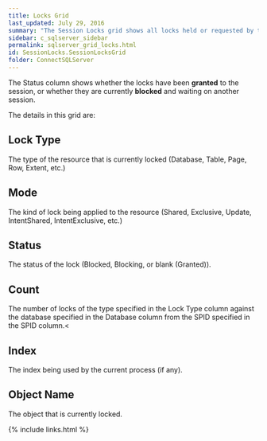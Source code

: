```yaml
---
title: Locks Grid
last_updated: July 29, 2016
summary: "The Session Locks grid shows all locks held or requested by the selected session."
sidebar: c_sqlserver_sidebar
permalink: sqlserver_grid_locks.html
id: SessionLocks.SessionLocksGrid
folder: ConnectSQLServer
---
```


The Status column shows whether the locks have been **granted** to the session, or whether they are currently **blocked** and waiting on another session.

The details in this grid are:

## Lock Type

The type of the resource that is currently locked (Database, Table, Page, Row, Extent, etc.)

## Mode

The kind of lock being applied to the resource (Shared, Exclusive, Update, IntentShared, IntentExclusive, etc.)

## Status

The status of the lock (Blocked, Blocking, or blank (Granted)).

## Count

The number of locks of the type specified in the Lock Type column against the database specified in the Database column from the SPID specified in the SPID column.<

## Index

The index being used by the current process (if any).

## Object Name

The object that is currently locked.

{% include links.html %}
